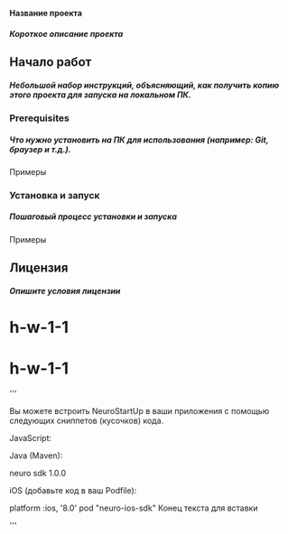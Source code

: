 **Название проекта**
##### Короткое описание проекта
## Начало работ
##### Небольшой набор инструкций, объясняющий, как получить копию этого проекта для запуска на локальном ПК.
### Prerequisites
##### Что нужно установить на ПК для использования (например: Git, браузер и т.д.).

Примеры
### Установка и запуск
##### Пошаговый процесс установки и запуска
Примеры
## Лицензия
##### Опишите условия лицензии

# h-w-1-1
# h-w-1-1

'''

Вы можете встроить NeuroStartUp в ваши приложения с помощью следующих сниппетов (кусочков) кода.

JavaScript:

<script src="https://localhost/neuro.sdk.min.js"></script>
Java (Maven):

<dependency>
  <groupId>neuro</groupId>
  <artifactId>sdk</artifactId>
  <version>1.0.0</version>
</dependency>

iOS (добавьте код в ваш Podfile):

platform :ios, '8.0'
pod "neuro-ios-sdk"
Конец текста для вставки

'''